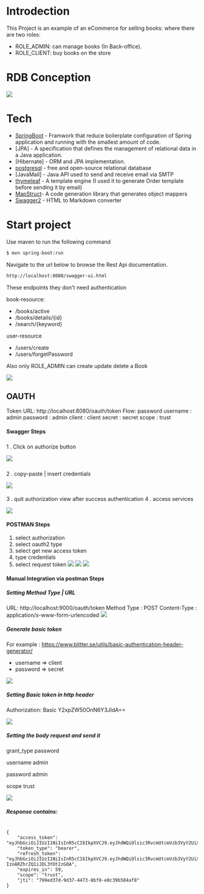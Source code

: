 # Introdection

This Project is an example of an eCommerce for selling books: where there are two roles:
* ROLE_ADMIN: can manage books (In Back-office).
* ROLE_CLIENT: buy books on the store



# RDB Conception

![](images/StoreEcommerceBR.JPG)

# Tech

* [SpringBoot](https://spring.io/projects/spring-boot) - Framwork that reduce boilerplate configuration of Spring application and running with the smallest amount of code.
* [JPA] - A specification that defines the management of relational data in a Java application. 
* [Hibernate] - ORM and JPA implementation.
* [postgresql](https://www.postgresql.org) - free and open-source relational database 
* [JavaMail] - Java API used to send and receive email via SMTP
* [thymeleaf](https://www.thymeleaf.org) - A template engine (I used it to generate Order template before sending it by email)
* [MapStruct](https://mapstruct.org)- A code generation library that generates object mappers
* [Swagger2](https://swagger.io/) - HTML to Markdown converter


# Start project 

Use maven to run the following command 

```sh
$ mvn spring-boot:run
```

Navigate to the url below to browse the Rest Api documentation.

```sh
http://localhost:8080/swagger-ui.html
```


These endpoints they don't need authentication

book-resource:
  *  /books/active
  *  /books/details/{id}
  *  /search/{keyword}
  
user-resource
  * /users/create
  * /users/forgetPassword
 
Also only ROLE_ADMIN can create update delete a Book
 
![](images/sw1.PNG)
## OAUTH

Token URL: http://localhost:8080/oauth/token
Flow: password
username : admin
password : admin
client : client
secret : secret
scope : trust

#### Swagger Steps
##### 

 1 . Click on authorize button

![](images/sw2.PNG)

##### 
 2 . copy-paste | insert credentials 

![](images/sw4.PNG)

#### 
 3 . quit authorization view after success authentication 
 4 . access services

![](images/sw5.PNG)

#### POSTMAN Steps

1. select authorization
2. select oauth2 type
3. select get new access token
4. type credentials
5. select request token
![](images/posm1.PNG)
![](images/posm2.PNG)
![](images/posm3.PNG)
#### Manual Integration via postman Steps
##### Setting Method Type | URL

URL: http://localhost:9000/oauth/token
Method Type : POST
Content-Type : application/x-www-form-urlencoded
![](images/posm4.PNG)

##### Generate basic token

For example : https://www.blitter.se/utils/basic-authentication-header-generator/
* username => client
* password => secret

![](images/boauth2.PNG)

##### Setting Basic token in http header

Authorization: Basic Y2xpZW50OnN6Y3JldA==

![](images/posm5.PNG)

##### Setting the body request and send it

grant_type password

username admin

password admin

scope trust

![](images/posm6.PNG)

##### Response contains:
#
```
{
    "access_token": "eyJhbGciOiJIUzI1NiIsInR5cCI6IkpXVCJ9.eyJhdWQiOlsic3RvcmUtcmVzb3VyY2UiXSwidXNlcl9uYW1lIjoiYWRtaW4iLCJzY29wZSI6WyJ0cnVzdCJdLCJleHAiOjE1NzM1Mjc4MjEsImF1dGhvcml0aWVzIjpbIlJPTEVfQURNSU4iXSwianRpIjoiNzk5ZWQzN2QtOWQzNy00NDczLThiZjgtZTBjMzliNTg0YWY4IiwiY2xpZW50X2lkIjoiY2xpZW50In0.w6pYuNpJXGonrhHYUnxtlQLd8JeFqfqFFE_De0lS7SE",
    "token_type": "bearer",
    "refresh_token": "eyJhbGciOiJIUzI1NiIsInR5cCI6IkpXVCJ9.eyJhdWQiOlsic3RvcmUtcmVzb3VyY2UiXSwidXNlcl9uYW1lIjoiYWRtaW4iLCJzY29wZSI6WyJ0cnVzdCJdLCJhdGkiOiI3OTllZDM3ZC05ZDM3LTQ0NzMtOGJmOC1lMGMzOWI1ODRhZjgiLCJleHAiOjE1NzYxMTk3NjEsImF1dGhvcml0aWVzIjpbIlJPTEVfQURNSU4iXSwianRpIjoiOTdiNmVkNjAtNjk3MS00MTg5LThhNTktMTI2MGIwYjVkODYxIiwiY2xpZW50X2lkIjoiY2xpZW50In0.mhCj4W7KaI4yEAIBMv-IzoARZhrZQ1iJDL3YOt2zG0A",
    "expires_in": 59,
    "scope": "trust",
    "jti": "799ed37d-9d37-4473-8bf8-e0c39b584af8"
}
```
